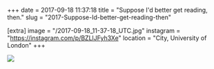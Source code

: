 +++
date = 2017-09-18 11:37:18
title = "Suppose I'd better get reading, then."
slug = "2017-Suppose-Id-better-get-reading-then"

[extra]
image = "/2017-09-18_11-37-18_UTC.jpg"
instagram = "https://instagram.com/p/BZLlJFyh3Xe"
location = "City, University of London"
+++

<img src="/2017-09-18_11-37-18_UTC.jpg" />
